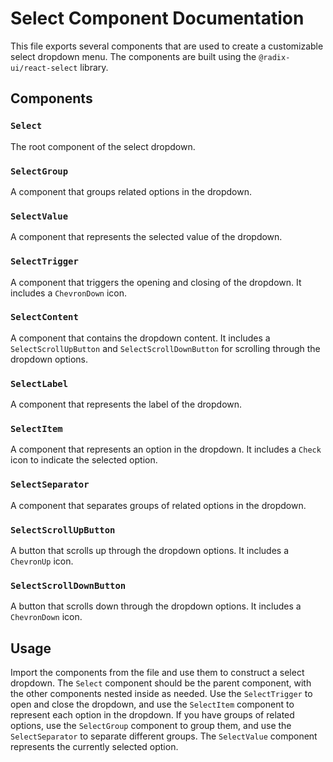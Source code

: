 # Select Component Documentation

This file exports several components that are used to create a customizable select dropdown menu. The components are built using the `@radix-ui/react-select` library.

## Components

### `Select`

The root component of the select dropdown.

### `SelectGroup`

A component that groups related options in the dropdown.

### `SelectValue`

A component that represents the selected value of the dropdown.

### `SelectTrigger`

A component that triggers the opening and closing of the dropdown. It includes a `ChevronDown` icon.

### `SelectContent`

A component that contains the dropdown content. It includes a `SelectScrollUpButton` and `SelectScrollDownButton` for scrolling through the dropdown options.

### `SelectLabel`

A component that represents the label of the dropdown.

### `SelectItem`

A component that represents an option in the dropdown. It includes a `Check` icon to indicate the selected option.

### `SelectSeparator`

A component that separates groups of related options in the dropdown.

### `SelectScrollUpButton`

A button that scrolls up through the dropdown options. It includes a `ChevronUp` icon.

### `SelectScrollDownButton`

A button that scrolls down through the dropdown options. It includes a `ChevronDown` icon.

## Usage

Import the components from the file and use them to construct a select dropdown. The `Select` component should be the parent component, with the other components nested inside as needed. Use the `SelectTrigger` to open and close the dropdown, and use the `SelectItem` component to represent each option in the dropdown. If you have groups of related options, use the `SelectGroup` component to group them, and use the `SelectSeparator` to separate different groups. The `SelectValue` component represents the currently selected option.